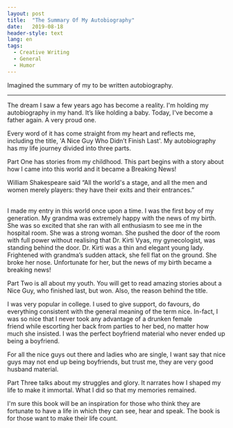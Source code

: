 ```yaml
---
layout: post
title:  "The Summary Of My Autobiography"
date:   2019-08-18
header-style: text
lang: en
tags:
  - Creative Writing
  - General
  - Humor
---
```

Imagined the summary of my to be written autobiography.

---------

The dream I saw a few years ago has become a reality. I'm holding my autobiography in my hand. It’s like holding a baby. Today, I've become a father again. A very proud one.

Every word of it has come straight from my heart and reflects me, including the title, 'A Nice Guy Who Didn’t Finish Last'. My autobiography has my life journey divided into three parts. 

Part One has stories from my childhood. This part begins with a story about how I came into this world and it became a Breaking News!

William Shakespeare said “All the world's a stage, and all the men and women merely players: they have their exits and their entrances.”                                       

I made my entry in this world once upon a time. I was the first boy of my generation. My grandma was extremely happy with the news of my birth. She was so excited that she ran with all enthusiasm to see me in the hospital room. She was a strong woman. She pushed the door of the room with full power without realising that Dr. Kirti Vyas, my gynecologist, was standing behind the door. Dr. Kirti was a thin and elegant young lady. Frightened with grandma’s sudden attack, she fell flat on the ground. She broke her nose. Unfortunate for her, but the news of my birth became a breaking news!

Part Two is all about my youth. You will get to read amazing stories about a Nice Guy, who finished last, but won. Also, the reason behind the title.

I was very popular in college. I used to give support, do favours, do everything consistent with the general meaning of the term nice. In-fact, I was so nice that I never took any advantage of a drunken female friend while escorting her back from parties to her bed, no matter how much she insisted. I was the perfect boyfriend material who never ended up being a boyfriend. 

For all the nice guys out there and ladies who are single, I want say that nice guys may not end up being boyfriends, but trust me, they are very good husband material.

Part Three talks about my struggles and glory. It narrates how I shaped my life to make it immortal. What I did so that my memories remained. 

I'm sure this book will be an inspiration for those who think they are fortunate to have a life in which they can see, hear and speak. The book is for those want to make their life count.

